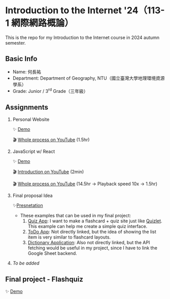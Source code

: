 # Introduction to the Internet '24（113-1 網際網路概論）

This is the repo for my Introduction to the Internet course in 2024 autumn semester.

## Basic Info

* Name: 何長祐
* Department: Department of Geography, NTU（國立臺灣大學地理環境資源學系）
* Grade: Junior / 3<sup>rd</sup> Grade（三年級）

## Assignments

1. Personal Website

   ✨ [Demo](https://taipeinative.github.io/internet-introduction/Assignment%201/)

   🎬 [Whole process on YouTube](https://youtu.be/F8NFPsxWYSc) (1.5hr)
2. JavaScript w/ React

   ✨ [Demo](https://taipeinative.github.io/internet-introduction/assignment-2/build/)

   🎬 [Introduction on YouTube](https://youtu.be/qZPD1WUdcPE) (2min)

   🎬 [Whole process on YouTube](https://youtu.be/nZSAhbRDums) (14.5hr -> Playback speed 10x -> 1.5hr)
3. Final proposal Idea
   
   ✨[Presnetation](https://taipeinative.github.io/internet-introduction/final/proposal)

   - These examples that can be used in my final project:
     1. [Quiz App](https://www.geeksforgeeks.org/create-a-quiz-app-using-reactjs/): I want to make a flashcard + quiz site just like [Quizlet](https://quizlet.com/). This example can help me create a simple quiz interface.
     2. [ToDo App](https://www.geeksforgeeks.org/create-a-quiz-app-using-reactjs/): Not directly linked, but the idea of showing the list item is very similar to flashcard layouts.
     3. [Dictionary Application](https://www.geeksforgeeks.org/how-to-create-a-dictionary-app-in-reactjs/): Also not directly linked, but the API fetching would be useful in my project, since I have to link the Google Sheet backend.
4. *To be added*

## Final project - Flashquiz

✨ [Demo](https://taipeinative.github.io/internet-introduction/final/public/)
